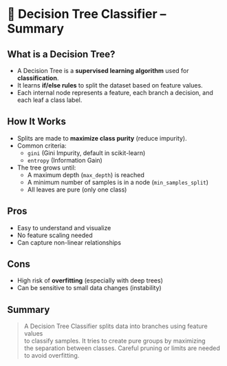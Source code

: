 # 🌳 Decision Tree Classifier – Summary

## What is a Decision Tree?

- A Decision Tree is a **supervised learning algorithm** used for **classification**.
- It learns **if/else rules** to split the dataset based on feature values.
- Each internal node represents a feature, each branch a decision, and each leaf a class label.

## How It Works

- Splits are made to **maximize class purity** (reduce impurity).
- Common criteria:
  - `gini` (Gini Impurity, default in scikit-learn)
  - `entropy` (Information Gain)
- The tree grows until:
  - A maximum depth (`max_depth`) is reached
  - A minimum number of samples is in a node (`min_samples_split`)
  - All leaves are pure (only one class)

## Pros

- Easy to understand and visualize
- No feature scaling needed
- Can capture non-linear relationships

## Cons

- High risk of **overfitting** (especially with deep trees)
- Can be sensitive to small data changes (instability)

## Summary

> A Decision Tree Classifier splits data into branches using feature values  
> to classify samples. It tries to create pure groups by maximizing  
> the separation between classes. Careful pruning or limits are needed  
> to avoid overfitting.
